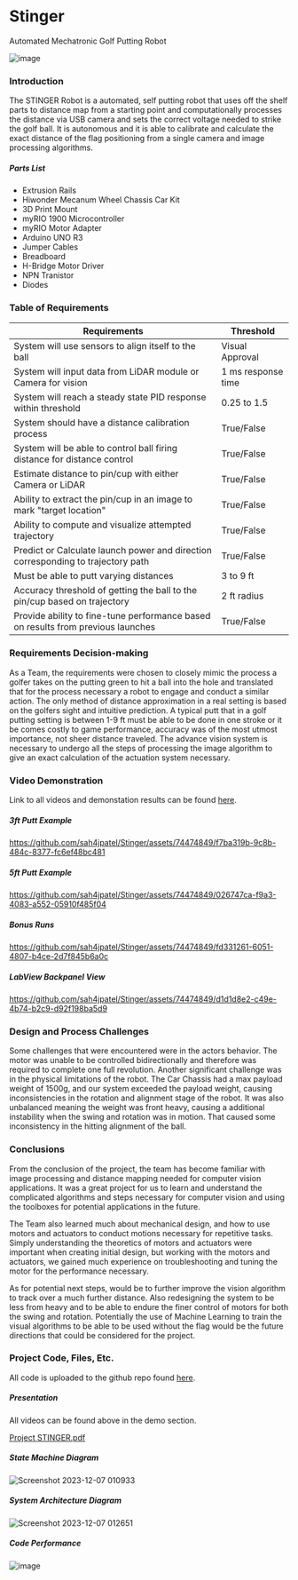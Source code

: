 # Stinger
Automated Mechatronic Golf Putting Robot

![image](https://github.com/sah4jpatel/Stinger/assets/74474849/00dbe7a5-61b4-4d86-819b-c7e02cf66a31)




### Introduction

The STINGER Robot is a automated, self putting robot that uses off the shelf parts to distance map from a starting point and computationally processes the distance via USB camera and sets the correct voltage needed to strike the golf ball. It is autonomous and it is able to calibrate and calculate the exact distance of the flag positioning from a single camera and image processing algorithms. 

##### Parts List
- Extrusion Rails
- Hiwonder Mecanum Wheel Chassis Car Kit
- 3D Print Mount 
- myRIO 1900 Microcontroller
- myRIO Motor Adapter
- Arduino UNO R3
- Jumper Cables 
- Breadboard
- H-Bridge Motor Driver
- NPN Tranistor 
- Diodes

### Table of Requirements

| Requirements | Threshold |
| --- | --- |
| System will use sensors to align itself to the ball | Visual Approval |
| System will input data from LiDAR module or Camera for vision | 1 ms response time |
| System will reach a steady state PID response within threshold | 0.25 to 1.5 |
| System should have a distance calibration process | True/False |
| System will be able to control ball firing distance for distance control | True/False |
| Estimate distance to pin/cup with either Camera or LiDAR | True/False |
| Ability to extract the pin/cup in an image to mark "target location" | True/False |
| Ability to compute and visualize attempted trajectory | True/False |
| Predict or Calculate launch power and direction corresponding to trajectory path | True/False |
| Must be able to putt varying distances | 3 to 9 ft |
| Accuracy threshold of getting the ball to the pin/cup based on trajectory | 2 ft radius |
| Provide ability to fine-tune performance based on results from previous launches | True/False |

### Requirements Decision-making

As a Team, the requirements were chosen to closely mimic the process a golfer takes on the putting green to hit a ball into the hole and translated that for the process necessary a robot to engage and conduct a similar action. The only method of distance approximation in a real setting is based on the golfers sight and intuitive prediction. A typical putt that in a golf putting setting is between 1-9 ft must be able to be done in one stroke or it be comes costly to game performance, accuracy was of the most utmost importance, not sheer distance traveled. The advance vision system is necessary to undergo all the steps of processing the image algorithm to give an exact calculation of the actuation system necessary. 


### Video Demonstration

Link to all videos and demonstation results can be found [here]().

##### 3ft Putt Example

https://github.com/sah4jpatel/Stinger/assets/74474849/f7ba319b-9c8b-484c-8377-fc6ef48bc481

##### 5ft Putt Example

https://github.com/sah4jpatel/Stinger/assets/74474849/026747ca-f9a3-4083-a552-05910f485f04

##### Bonus Runs

https://github.com/sah4jpatel/Stinger/assets/74474849/fd331261-6051-4807-b4ce-2d7f845b6a0c

##### LabView Backpanel View

https://github.com/sah4jpatel/Stinger/assets/74474849/d1d1d8e2-c49e-4b74-b2c9-d92f198ba5d9

### Design and Process Challenges

Some challenges that were encountered were in the actors behavior. The motor was unable to be controlled bidirectionally and therefore was required to complete one full revolution. Another significant challenge was in the physical limitations of the robot. The Car Chassis had a max payload weight of 1500g, and our system exceeded the payload weight, causing inconsistencies in the rotation and alignment stage of the robot. It was also unbalanced meaning the weight was front heavy, causing a additional instability when the swing and rotation was in motion. That caused some inconsistency in the hitting alignment of the ball. 

### Conclusions

From the conclusion of the project, the team has become familiar with image processing and distance mapping needed for computer vision applications. It was a great project for us to learn and understand the complicated algorithms and steps necessary for computer vision and using the toolboxes for potential applications in the future.

The Team also learned much about mechanical design, and how to use motors and actuators to conduct motions necessary for repetitive tasks. Simply understanding the theoretics of motors and actuators were important when creating initial design, but working with the motors and actuators, we gained much experience on troubleshooting and tuning the motor for the performance necessary. 

As for potential next steps, would be to further improve the vision algorithm to track over a much further distance. Also redesigning the system to be less from heavy and to be able to endure the finer control of motors for both the swing and rotation. Potentially the use of Machine Learning to train the visual algorithms to be able to be used without the flag would be the future directions that could be considered for the project. 

### Project Code, Files, Etc.

All code is uploaded to the github repo found [here](https://github.com/sah4jpatel/Stinger/).

##### Presentation

All videos can be found above in the demo section.

[Project STINGER.pdf](https://github.com/sah4jpatel/Stinger/files/13606160/Project.STINGER.pdf)


##### State Machine Diagram
![Screenshot 2023-12-07 010933](https://github.com/sah4jpatel/Stinger/assets/74474849/10897037-579c-444e-bad3-ea2db21c6674)

##### System Architecture Diagram
![Screenshot 2023-12-07 012651](https://github.com/sah4jpatel/Stinger/assets/74474849/0bbb14a2-e5e0-40a2-875a-2598a4263c0b)

##### Code Performance

![image](https://github.com/sah4jpatel/Stinger/assets/74474849/7747e5c0-e546-466b-acdf-7f293340aa1f)



